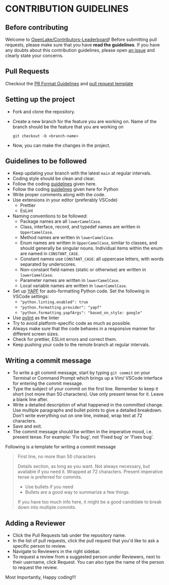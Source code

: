 # CONTRIBUTION GUIDELINES

## Before contributing

Welcome to [OpenLake/Contributors-Leaderboard](https://github.com/OpenLake/Contributors-Leaderboard)! Before submitting pull requests, please make sure that you have **read the guidelines**. If you have any doubts about this contribution guidelines, please open [an issue](https://github.com/OpenLake/Contributors-Leaderboard/issues/new) and clearly state your concerns.

## Pull Requests

Checkout the [PR Format Guidelines](https://github.com/OpenLake/Contributors-Leaderboard/wiki/PR-Format-Guidelines) and [pull request template](https://github.com/OpenLake/Contributors-Leaderboard/blob/main/.github/pull_request_template.md)

## Setting up the project
- Fork and clone the repository.
- Create a new branch for the feature you are working on. Name of the branch should be the feature that you are working on 

  `git checkout -b <branch-name>`
- Now, you can make the changes in the project.

## Guidelines to be followed

- Keep updating your branch with the latest `main` at regular intervals.
- Coding style should be clean and clear.
- Follow the coding [guidelines](https://google.github.io/styleguide/jsguide.html) given here.
- Follow the coding [guidelines](https://google.github.io/styleguide/pyguide.html) given here for Python
- Write proper comments along with the code.
- Use extensions in your editor (preferably VSCode)
  - Prettier
  - EsLint
- Naming conventions to be followed:
  - Package names are all `lowerCamelCase`.
  - Class, interface, record, and typedef names are written in `UpperCamelCase`.
  - Method names are written in `lowerCamelCase`.
  - Enum names are written in `UpperCamelCase`, similar to classes, and should generally be singular nouns. Individual items within the enum are named in `CONSTANT_CASE`.
  - Constant names use `CONSTANT_CASE`: all uppercase letters, with words separated by underscores.
  - Non-constant field names (static or otherwise) are written in `lowerCamelCase`.
  - Parameter names are written in `lowerCamelCase`.
  - Local variable names are written in `lowerCamelCase`.
- Set up [YAPF](https://github.com/google/yapf) for auto-formatting Python code. Set the following in VSCode settings:
  - `"python.linting.enabled": true`
  - `"python.formatting.provider": "yapf"`
  - `"python.formatting.yapfArgs": "based_on_style: google"`
- Use [pylint](https://pypi.org/project/pylint/) as the linter
- Try to avoid platform-specific code as much as possible.
- Always make sure that the code behaves in a responsive manner for different screen sizes.
- Check for prettier, ESLint errors and correct them.
- Keep pushing your code to the remote branch at regular intervals.

## Writing a commit message
- To write a git commit message, start by typing `git commit` on your Terminal or Command Prompt which brings up a Vim/ VSCode interface for entering the commit message.
- Type the subject of your commit on the first line. Remember to keep it short (not more than 50 characters). Use only present tense for it. Leave a blank line after.
- Write a detailed description of what happened in the committed change. Use multiple paragraphs and bullet points to give a detailed breakdown. Don’t write
everything out on one line, instead, wrap text at 72 characters.
- Save and exit.
- The commit message should be written in the imperative mood, i.e. present tense. For example: 'Fix bug', not 'Fixed bug' or 'Fixes bug'.

Following is a template for writing a commit message


> First line, no more than 50 characters
> 
> Details section, as long as you want. Not always necessary, but available if you need it. Wrapped at 72 characters. Present imperative tense is preferred for commits. 
> - Use bullets if you need
> - Bullets are a good way to summarize a few things.
> 
> If you have too much info here, it might be a good candidate to break down into multiple commits.


## Adding a Reviewer
- Click the Pull Requests tab under the repository name.
- In the list of pull requests, click the pull request that you'd like to ask a specific person to review.
- Navigate to Reviewers in the right sidebar.
- To request a review from a suggested person under Reviewers, next to their username, click Request. You can also type the name of the person to request the review.

Most Importantly, Happy coding!!!
